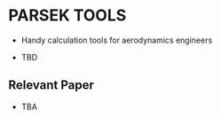 # PARSEK TOOLS
* Handy calculation tools for aerodynamics engineers

* TBD 

## Relevant Paper

* TBA

